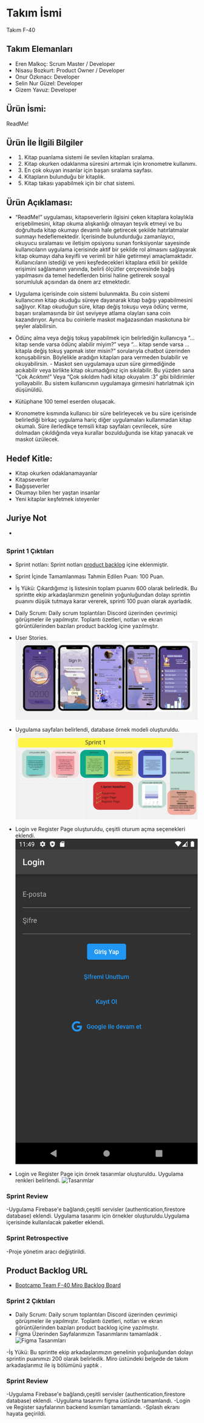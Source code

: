 # Takım İsmi

Takım F-40

## Takım Elemanları

- Eren Malkoç: Scrum Master / Developer
- Nisasu Bozkurt: Product Owner / Developer
- Onur Özkınacı: Developer
- Selin Nur Güzel: Developer
- Gizem Yavuz: Developer

## Ürün İsmi:
ReadMe!

## Ürün İle İlgili Bilgiler

- 1. Kitap puanlama sistemi ile sevilen kitapları sıralama.
- 2. Kitap okurken odaklanma süresini artırmak için kronometre kullanımı.
- 3. En çok okuyan insanlar için başarı sıralama sayfası.
- 4. Kitapların bulunduğu bir kitaplık.
- 5. Kitap takası yapabilmek için bir chat sistemi.

## Ürün Açıklaması:


- “ReadMe!” uygulaması, kitapseverlerin ilgisini çeken kitaplara kolaylıkla erişebilmesini, kitap okuma alışkanlığı
  olmayan teşvik etmeyi ve bu doğrultuda kitap okumayı devamlı hale getirecek şekilde hatırlatmalar sunmayı
  hedeflemektedir. İçerisinde bulundurduğu zamanlayıcı, okuyucu sıralaması ve iletişim opsiyonu sunan fonksiyonlar
  sayesinde kullanıcıların uygulama içerisinde aktif bir şekilde rol almasını sağlayarak kitap okumayı daha keyifli ve
  verimli bir hâle getirmeyi amaçlamaktadır. Kullanıcıların istediği ve yeni keşfedecekleri kitaplara etkili bir şekilde
  erişimini sağlamanın yanında, belirli ölçütler çerçevesinde bağış yapılmasını da temel hedeflerden birisi haline
  getirerek sosyal sorumluluk açısından da önem arz etmektedir.





- Uygulama içerisinde coin sistemi bulunmakta. Bu coin sistemi kullanıcının kitap okuduğu süreye dayanarak kitap bağışı
  yapabilmesini sağlıyor. Kitap okuduğun süre, kitap değiş tokuşu veya ödünç verme, başarı sıralamasında bir üst
  seviyeye atlama olayları sana coin kazandırıyor. Ayrıca bu coinlerle maskot mağazasından maskotuna bir şeyler
  alabilirsin.
- Ödünç alma veya değiş tokuş yapabilmek için belirlediğin kullanıcıya “… kitap sende varsa ödünç alabilir miyim?”
  veya “… kitap sende varsa … kitapla değiş tokuş yapmak ister misin?” sorularıyla chatbot üzerinden konuşabilirsin.
  Böylelikle aradığın kitapları para vermeden bulabilir ve okuyabilirsin. - Maskot sen uygulamaya uzun süre girmediğinde
  acıkabilir veya birlikte kitap okumadığınız için sıkılabilir. Bu yüzden sana “Çok Acıktım!” Veya “Çok sıkıldım hadi
  kitap okuyalım :3” gibi bildirimler yollayabilir. Bu sistem kullanıcının uygulamaya girmesini hatırlatmak için
  düşünüldü.
- Kütüphane 100 temel eserden oluşacak.
- Kronometre kısmında kullanıcı bir süre belirleyecek ve bu süre içerisinde belirlediği birkaç uygulama hariç diğer
  uygulamaları kullanmadan kitap okumalı. Süre ilerledikçe temsili kitap sayfaları çevrilecek, süre dolmadan
  çıkıldığında veya kurallar bozulduğunda ise kitap yanacak ve maskot üzülecek.


## Hedef Kitle:

- Kitap okurken odaklanamayanlar
- Kitapseverler
- Bağışseverler
- Okumayı bilen her yaştan insanlar
- Yeni kitaplar keşfetmek isteyenler

## Juriye Not
- 

##

### Sprint 1 Çıktıları


- Sprint notları: Sprint notları [product backlog](https://miro.com/app/board/uXjVM_hL6MI=/?share_link_id=525118540066) içine eklenmiştir.
- Sprint İçinde Tamamlanması Tahmin Edilen Puan: 100 Puan.
- İş Yükü: Çıkardığımız iş listesinin toplam puanını 600 olarak belirledik. Bu sprintte ekip arkadaşlarımızın genelinin yoğunluğundan dolayı sprintin puanını düşük tutmaya karar vererek, sprinti 100 puan olarak ayarladık.
- Daily Scrum: Daily scrum toplantıları Discord üzerinden çevrimiçi görüşmeler ile yapılmıştır. Toplantı özetleri, notları ve ekran görüntülerinden bazıları product backlog içine yazılmıştır.

- User Stories.
  ![Sprint 1](ProjectManagement/Sprint1Documents/user_sto.png)

- Uygulama sayfaları belirlendi, database örnek modeli oluşturuldu.
  ![Sprint 1](ProjectManagement/Sprint1Documents/sprint1.png)

- Login ve Register Page oluşturuldu, çeşitli oturum açma seçenekleri eklendi.
  ![Login](ProjectManagement/Sprint1Documents/login.png)

- Login ve Register Page için örnek tasarımlar oluşturuldu. Uygulama renkleri belirlendi.
  ![Tasarımlar](ProjectManagement/Sprint1Documents/tasarımlar.png)


### Sprint Review
-Uygulama Firebase'e bağlandı,çeşitli servisler (authentication,firestore database) eklendi.
Uygulama tasarımı için örnekler oluşturuldu.Uygulama içerisinde kullanılacak paketler eklendi.

### Sprint Retrospective
-Proje yönetim aracı değiştirildi.

## Product Backlog URL

- [Bootcamp Team F-40 Miro Backlog Board](https://miro.com/app/board/uXjVM_hL6MI=/?share_link_id=525118540066)

### Sprint 2 Çıktıları
- Daily Scrum: Daily scrum toplantıları Discord üzerinden çevrimiçi görüşmeler ile yapılmıştır. Toplantı özetleri, notları ve ekran görüntülerinden bazıları product backlog içine yazılmıştır.
- Figma Üzerinden Sayfalarımızın Tasarımlarını tamamladık .
  ![Figma Tasarımları](ProjectManagement/Sprint2Documents/tasarımlar.png)
  
-İş Yükü: Bu sprintte ekip arkadaşlarımızın genelinin yoğunluğundan dolayı sprintin puanımızı 200 olarak belirledik. Miro üstündeki belgede de takım arkadaşlarımız ile iş bölümünü yaptık .

### Sprint Review
-Uygulama Firebase'e bağlandı,çeşitli servisler (authentication,firestore database) eklendi.
-Uygulama tasarımı figma üstünde tamamlandı.
-Login ve Register sayfalarının backend kısımları tamamlandı.
-Splash ekranı hayata geçirildi.
